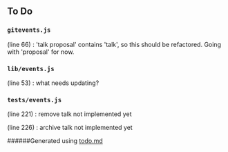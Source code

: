 ## To Do
### ``gitevents.js``
(line 66) : 'talk proposal' contains 'talk', so this should be refactored. Going with 'proposal' for now.


### ``lib/events.js``
(line 53) : what needs updating?


### ``tests/events.js``
(line 221) : remove talk not implemented yet

(line 226) : archive talk not implemented yet

######Generated using [todo.md](https://github.com/charlesthomas/todo.md)
